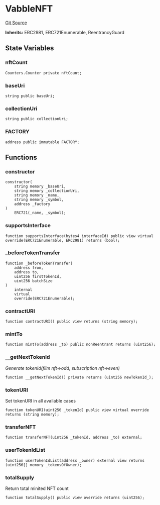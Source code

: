 # VabbleNFT
[Git Source](https://github.com/Mill1995/VABDAO/blob/df9d3dbfaf61478d7e8a6f44f0a92a8ebe82bada/contracts/dao/VabbleNFT.sol)

**Inherits:**
ERC2981, ERC721Enumerable, ReentrancyGuard


## State Variables
### nftCount

```solidity
Counters.Counter private nftCount;
```


### baseUri

```solidity
string public baseUri;
```


### collectionUri

```solidity
string public collectionUri;
```


### FACTORY

```solidity
address public immutable FACTORY;
```


## Functions
### constructor


```solidity
constructor(
    string memory _baseUri,
    string memory _collectionUri,
    string memory _name,
    string memory _symbol,
    address _factory
)
    ERC721(_name, _symbol);
```

### supportsInterface


```solidity
function supportsInterface(bytes4 interfaceId) public view virtual override(ERC721Enumerable, ERC2981) returns (bool);
```

### _beforeTokenTransfer


```solidity
function _beforeTokenTransfer(
    address from,
    address to,
    uint256 firstTokenId,
    uint256 batchSize
)
    internal
    virtual
    override(ERC721Enumerable);
```

### contractURI


```solidity
function contractURI() public view returns (string memory);
```

### mintTo


```solidity
function mintTo(address _to) public nonReentrant returns (uint256);
```

### __getNextTokenId

*Generate tokenId(film nft=>odd, subscription nft=>even)*


```solidity
function __getNextTokenId() private returns (uint256 newTokenId_);
```

### tokenURI

Set tokenURI in all available cases


```solidity
function tokenURI(uint256 _tokenId) public view virtual override returns (string memory);
```

### transferNFT


```solidity
function transferNFT(uint256 _tokenId, address _to) external;
```

### userTokenIdList


```solidity
function userTokenIdList(address _owner) external view returns (uint256[] memory _tokensOfOwner);
```

### totalSupply

Return total minited NFT count


```solidity
function totalSupply() public view override returns (uint256);
```

